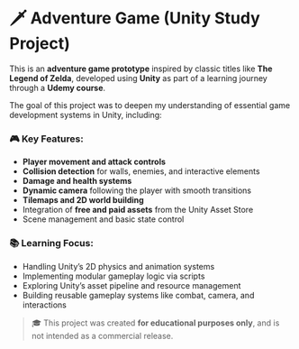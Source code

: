 # 🗡️ Adventure Game (Unity Study Project)

This is an **adventure game prototype** inspired by classic titles like **The Legend of Zelda**, developed using **Unity** as part of a learning journey through a **Udemy course**.

The goal of this project was to deepen my understanding of essential game development systems in Unity, including:

### 🎮 Key Features:

* **Player movement and attack controls**
* **Collision detection** for walls, enemies, and interactive elements
* **Damage and health systems**
* **Dynamic camera** following the player with smooth transitions
* **Tilemaps and 2D world building**
* Integration of **free and paid assets** from the Unity Asset Store
* Scene management and basic state control

### 📚 Learning Focus:

* Handling Unity’s 2D physics and animation systems
* Implementing modular gameplay logic via scripts
* Exploring Unity’s asset pipeline and resource management
* Building reusable gameplay systems like combat, camera, and interactions

> 🎓 This project was created **for educational purposes only**, and is not intended as a commercial release.
